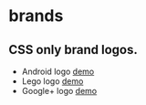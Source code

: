 brands
======

CSS only brand logos. 
- 
- Android logo [demo](http://kleopetrov.com/android "Android Logo")
- Lego logo [demo](http://kleopetrov.com/lego "Lego Logo")
- Google+ logo [demo](http://kleopetrov.com/googleplus)